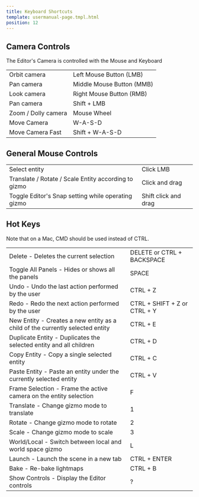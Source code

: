 ```yaml
---
title: Keyboard Shortcuts
template: usermanual-page.tmpl.html
position: 12
---
```


## Camera Controls

The Editor's Camera is controlled with the Mouse and Keyboard

<table class="head-column">
    <tr>
        <td>Orbit camera</td><td>Left Mouse Button (LMB)</td>
    </tr>
    <tr>
        <td>Pan camera</td><td>Middle Mouse Button (MMB)</td>
    </tr>
    <tr>
        <td>Look camera</td><td>Right Mouse Button (RMB)</td>
    </tr>
    <tr>
        <td>Pan camera</td><td>Shift + LMB</td>
    </tr>
    <tr>
        <td>Zoom / Dolly camera</td><td>Mouse Wheel</td>
    </tr>
    <tr>
        <td>Move Camera</td><td>W-A-S-D</td>
    </tr>
    <tr>
        <td>Move Camera Fast</td><td>Shift + W-A-S-D</td>
    </tr>
</table>

## General Mouse Controls

<table class="head-column">
    <tr>
        <td>Select entity</td><td>Click LMB</td>
    </tr>
    <tr>
        <td>Translate / Rotate / Scale Entity according to gizmo</td><td>Click and drag</td>
    </tr>
    <tr>
        <td>Toggle Editor's Snap setting while operating gizmo</td><td>Shift click and drag</td>
    </tr>
</table>

## Hot Keys

Note that on a Mac, CMD should be used instead of CTRL.

<table class="head-column">
    <tr>
        <td>Delete - Deletes the current selection</td><td>DELETE or CTRL + BACKSPACE</td>
    </tr>
    <tr>
        <td>Toggle All Panels - Hides or shows all the panels</td><td>SPACE</td>
    </tr>
    <tr>
        <td>Undo - Undo the last action performed by the user</td><td>CTRL + Z</td>
    </tr>
    <tr>
        <td>Redo - Redo the next action performed by the user</td><td>CTRL + SHIFT + Z or CTRL + Y</td>
    </tr>
    <tr>
        <td>New Entity - Creates a new entity as a child of the currently selected entity</td><td>CTRL + E</td>
    </tr>
    <tr>
        <td>Duplicate Entity - Duplicates the selected entity and all children</td><td>CTRL + D</td>
    </tr>
    <tr>
        <td>Copy Entity - Copy a single selected entity</td><td>CTRL + C</td>
    </tr>
    <tr>
        <td>Paste Entity - Paste an entity under the currently selected entity</td><td>CTRL + V</td>
    </tr>
    <tr>
        <td>Frame Selection - Frame the active camera on the entity selection</td><td>F</td>
    </tr>
    <tr>
        <td>Translate - Change gizmo mode to translate</td><td>1</td>
    </tr>
    <tr>
        <td>Rotate - Change gizmo mode to rotate</td><td>2</td>
    </tr>
    <tr>
        <td>Scale - Change gizmo mode to scale</td><td>3</td>
    </tr>
    <tr>
        <td>World/Local - Switch between local and world space gizmo</td><td>L</td>
    </tr>
    <tr>
        <td>Launch - Launch the scene in a new tab</td><td>CTRL + ENTER</td>
    </tr>
    <tr>
        <td>Bake - Re-bake lightmaps</td><td>CTRL + B</td>
    </tr>
    <tr>
        <td>Show Controls - Display the Editor controls</td><td>?</td>
    </tr>
</table>
